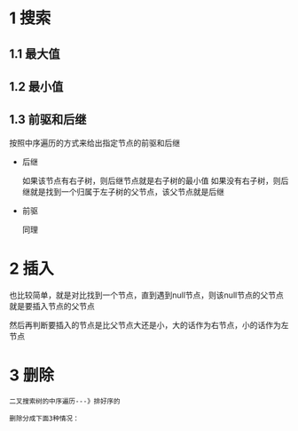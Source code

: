 # 1 搜索

## 1.1 最大值

## 1.2 最小值

## 1.3 前驱和后继

按照中序遍历的方式来给出指定节点的前驱和后继

-	后继

	如果该节点有右子树，则后继节点就是右子树的最小值
	如果没有右子树，则后继就是找到一个归属于左子树的父节点，该父节点就是后继

-	前驱

	同理

# 2 插入

也比较简单，就是对比找到一个节点，直到遇到null节点，则该null节点的父节点就是要插入节点的父节点

然后再判断要插入的节点是比父节点大还是小，大的话作为右节点，小的话作为左节点

# 3 删除

	二叉搜索树的中序遍历---》排好序的

	删除分成下面3种情况：